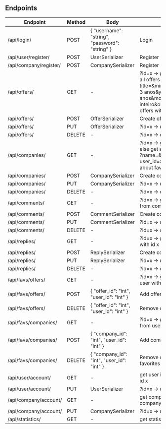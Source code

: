 ## Endpoints

| Endpoint | Method | Body | Description |
| --- | --- | --- | --- |
| /api/login/ | POST | { "username": "string", "password": "string" } | Login |
| /api/user/register/ | POST | UserSerializer | Register |
| /api/company/register/ | POST | CompanySerializer | Register |
| /api/offers/ | GET | - | ?id=x -> get offer with id x, else get all offers (with filters)?title=&min=0&max=300&years=0-3 anos&years=3-5 anos&model=Remoto&type=Tempo inteiro&order=0 ?user_id=x all offers with tag about favourite|
| /api/offers/ | POST | OfferSerializer | Create offer |
| /api/offers/ | PUT | OfferSerializer | ?id=x -> update offer with id x |
| /api/offers/ | DELETE | - | ?id=x -> delete offer with id x |
| /api/companies/ | GET | - | ?id=x -> get company with id x, else get all companies (with filters) ?name=&rating=0&order=0 ?user_id=x all companies with tag about favourite|
| /api/companies/ | POST | CompanySerializer | Create company |
| /api/companies/ | PUT | CompanySerializer | ?id=x -> update company with id x |
| /api/companies/ | DELETE | - | ?id=x -> delete company with id x |
| /api/comments/ | GET | - | ?id=x -> get comments and replies from company with id x |
| /api/comments/ | POST | CommentSerializer | Create comment |
| /api/comments/ | PUT | CommentSerializer | ?id=x -> update comment with id x |
| /api/comments/ | DELETE | - | ?id=x -> delete comment with id x |
| /api/replies/ | GET | - | ?id=x -> get replies from comment with id x |
| /api/replies/ | POST | ReplySerializer | Create comment |
| /api/replies/ | PUT | ReplySerializer | ?id=x -> update comment with id x |
| /api/replies/ | DELETE | - | ?id=x -> delete reply with id x |
| /api/favs/offers/ | GET | - | ?id=x -> get favourite offers from user with id x |
| /api/favs/offers/ | POST | { "offer_id": "int", "user_id": "int" } | Add offer to user's favorites |
| /api/favs/offers/ | DELETE| { "offer_id": "int", "user_id": "int" } | Remove offer from user's favorites |
| /api/favs/companies/ | GET | - | ?id=x -> gets favourite companies from user with id x |
| /api/favs/companies/ | POST | { "company_id": "int", "user_id": "int" } | Add company to user's favorites |
| /api/favs/companies/ | DELETE| { "company_id": "int", "user_id": "int" } | Remove company from user's favorites |
| /api/user/account/ | GET | - | get user info ?id=x -> get user with id x |
| /api/user/account/ | PUT | UserSerializer | ?id=x -> update user with id x |
| /api/company/account/ | GET | - | get company info ?id=x -> get company with id x |
| /api/company/account/ | PUT | CompanySerializer | ?id=x -> update company with id x |
| /api/statistics/ | GET | - | get statistics |
